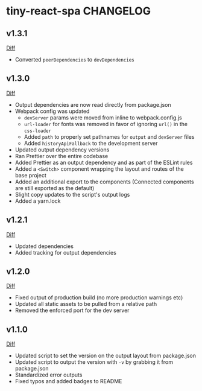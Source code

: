 # tiny-react-spa CHANGELOG

## v1.3.1

[Diff](https://github.com/airtame/airtame-gooey-react/compare/v1.3.0...v1.3.1)

- Converted `peerDependencies` to `devDependencies`

## v1.3.0

[Diff](https://github.com/airtame/airtame-gooey-react/compare/v1.2.1...v1.3.0)

- Output dependencies are now read directly from package.json
- Webpack config was updated
  - `devServer` params were moved from inline to webpack.config.js
  - `url-loader` for fonts was removed in favor of ignoring `url()` in the `css-loader`
  - Added `path` to properly set pathnames for `output` and `devServer` files
  - Added `historyApiFallback` to the development server
- Updated output dependency versions
- Ran Prettier over the entire codebase
- Added Prettier as an output dependency and as part of the ESLint rules
- Added a `<Switch>` component wrapping the layout and routes of the base project
- Added an additional export to the components (Connected components are still exported as the default)
- Slight copy updates to the script's output logs
- Added a yarn.lock

## v1.2.1

[Diff](https://github.com/airtame/airtame-gooey-react/compare/v1.2.0...v1.2.1)

- Updated dependencies
- Added tracking for output dependencies

## v1.2.0

[Diff](https://github.com/airtame/airtame-gooey-react/compare/v1.1.0...v1.2.0)

- Fixed output of production build (no more production warnings etc)
- Updated all static assets to be pulled from a relative path
- Removed the enforced port for the dev server

## v1.1.0

[Diff](https://github.com/airtame/airtame-gooey-react/compare/v1.0.0...v1.1.0)

- Updated script to set the version on the output layout from package.json
- Updated script to output the version with `-v` by grabbing it from package.json
- Standardized error outputs
- Fixed typos and added badges to README
